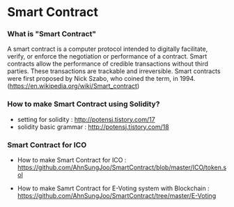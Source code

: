# Smart Contract

### What is "Smart Contract"
A smart contract is a computer protocol intended to digitally facilitate, verify, or enforce the negotiation or performance of a contract. Smart contracts allow the performance of credible transactions without third parties. These transactions are trackable and irreversible. Smart contracts were first proposed by Nick Szabo, who coined the term, in 1994.
(https://en.wikipedia.org/wiki/Smart_contract)

### How to make Smart Contract using Solidity?

- setting for solidity : http://potensj.tistory.com/17
- solidity basic grammar : http://potensj.tistory.com/18


### Smart Contract for ICO 
- How to make Smart Contract for ICO :  
https://github.com/AhnSungJoo/SmartContract/blob/master/ICO/token.sol

- How to make Samrt Contract for E-Voting system with Blockchain : https://github.com/AhnSungJoo/SmartContract/tree/master/E-Voting
